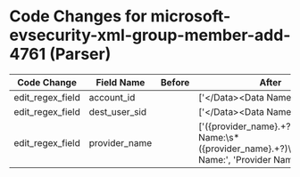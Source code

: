 # Code Changes for microsoft-evsecurity-xml-group-member-add-4761 (Parser)

| Code Change | Field Name | Before | After |
|-------------|------------|--------|-------|
| edit_regex_field | account_id |  | ['<\/Data><Data Name=(\'|")MemberSid(\'|")>(({dest_user_sid}S-\d+-[^<]+)|({account_id}[^<]+))<'] |
| edit_regex_field | dest_user_sid |  | ['<\/Data><Data Name=(\'|")MemberSid(\'|")>(({dest_user_sid}S-\d+-[^<]+)|({account_id}[^<]+))<'] |
| edit_regex_field | provider_name |  | ['<Provider>({provider_name}.+?)</Provider>', 'Provider Name:\s*({provider_name}.+?)\s+Algorithm Name:', 'Provider Name\\*=(\'|")({provider_name}[^\\'"]+)', 'Provider Name\\*=(\'|")({provider_name}[^\\'"]+)'] |